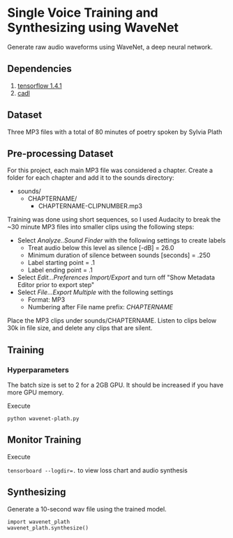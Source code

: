 # Single Voice Training and Synthesizing using WaveNet

Generate raw audio waveforms using WaveNet, a deep neural network.

## Dependencies

1. [tensorflow 1.4.1](https://www.tensorflow.org/install/)
1. [cadl](https://github.com/pkmital/pycadl)

## Dataset

Three MP3 files with a total of 80 minutes of poetry spoken by Sylvia Plath

## Pre-processing Dataset

For this project, each main MP3 file was considered a chapter. Create a folder for each chapter and add it to the sounds directory:

* sounds/
    * CHAPTERNAME/
        * CHAPTERNAME-CLIPNUMBER.mp3

Training was done using short sequences, so I used Audacity to break the ~30 minute MP3 files into smaller clips using the following steps:

* Select *Analyze..Sound Finder* with the following settings to create labels
  * Treat audio below this level as silence [-dB] = 26.0
  * Minimum duration of silence between sounds [seconds] = .250
  * Label starting point = .1
  * Label ending point = .1
* Select *Edit...Preferences Import/Export* and turn off "Show Metadata Editor prior to export step"
* Select *File...Export Multiple* with the following settings
  * Format: MP3
  * Numbering after File name prefix: *CHAPTERNAME*

Place the MP3 clips under sounds/CHAPTERNAME. Listen to clips below 30k in file size, and delete any clips that are silent.


## Training

### Hyperparameters
The batch size is set to 2 for a 2GB GPU. It should be increased if you have more GPU memory.

Execute

```python wavenet-plath.py```

## Monitor Training

Execute

```tensorboard --logdir=.``` to view loss chart and audio synthesis


## Synthesizing
Generate a 10-second wav file using the trained model.

```
import wavenet_plath
wavenet_plath.synthesize()
```
